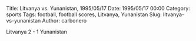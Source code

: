 Title: Litvanya vs. Yunanistan, 1995/05/17
Date: 1995/05/17 00:00
Category: sports
Tags: football, football scores, Litvanya, Yunanistan
Slug: litvanya-vs-yunanistan
Author: carbonero


Litvanya 2 - 1 Yunanistan
